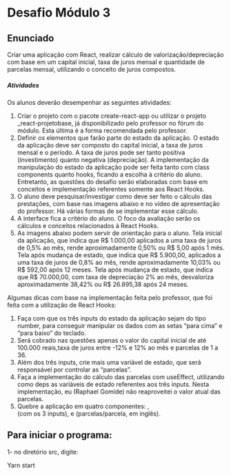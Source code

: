 # Desafio Módulo 3 #

## Enunciado

Criar uma aplicação com React, realizar cálculo de valorização/depreciação com base em um capital inicial, taxa de juros mensal e quantidade de parcelas mensal, utilizando o conceito de juros compostos.

##### Atividades

Os alunos deverão desempenhar as seguintes atividades:

1. Criar o projeto com o pacote create-react-app ou utilizar o projeto _react-projetobase, já disponibilizado pelo professor no fórum do módulo. Esta última é a forma recomendada pelo professor.
2. Definir os elementos que farão parte do estado da aplicação. O estado da
aplicação deve ser composto do capital inicial, a taxa de juros mensal e o
período. A taxa de juros pode ser tanto positiva (investimento) quanto negativa (depreciação). A implementação da manipulação do estado da aplicação pode ser feita tanto com class components quanto hooks, ficando a escolha à critério do aluno. Entretanto, as questões do desafio serão elaboradas com base em conceitos e implementação referentes somente aos React Hooks.
3. O aluno deve pesquisar/investigar como deve ser feito o cálculo das prestações, com base nas imagens abaixo e no vídeo de apresentação do professor. Há várias formas de se implementar esse cálculo.
4. A interface fica a critério do aluno. O foco da avaliação serão os cálculos e conceitos relacionados à React Hooks.
5. As imagens abaixo podem servir de orientação para o aluno.
Tela inicial da aplicação, que indica que R$ 1.000,00 aplicados a uma taxa de juros de 0,5% ao mês, rende aproximadamente 0,50% ou R$ 5,00 após 1 mês.
Tela após mudança de estado, que indica que R$ 5.900,00, aplicados a uma taxa de juros de 0,8% ao mês, rende aproximadamente 10,03% ou R$ 592,00 após 12 meses. Tela após mudança de estado, que indica que R$ 70.000,00, com taxa de depreciação 2% ao mês, desvaloriza aproximadamente 38,42% ou R$ 26.895,38 após 24 meses. 

Algumas dicas com base na implementação feita pelo professor, que foi feita com a utilização de React Hooks:

1. Faça com que os três inputs do estado da aplicação sejam do tipo number, para conseguir manipular os dados com as setas “para cima” e “para baixo” do teclado.
2. Será cobrado nas questões apenas o valor do capital inicial de até 100.000 reais,taxa de juros entre -12% e 12% ao mês e parcelas de 1 a 36.
3. Além dos três inputs, crie mais uma variável de estado, que será responsável por controlar as “parcelas”.
4. Faça a implementação do cálculo das parcelas com useEffect, utilizando como deps as variáveis de estado referentes aos três inputs. Nesta implementação, eu (Raphael Gomide) não reaproveitei o valor atual das parcelas.
5. Quebre a aplicação em quatro componentes: <App />, <Form /> (com os 3 inputs),
<Installments /> e <Installment /> (parcelas/parcela, em inglês).


## Para iniciar o programa:

1- no diretório src, digite:

Yarn start

